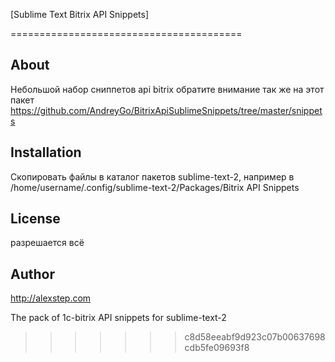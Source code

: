 [Sublime Text Bitrix API Snippets]

========================================

## About
Небольшой набор сниппетов api bitrix
обратите внимание так же на этот пакет https://github.com/AndreyGo/BitrixApiSublimeSnippets/tree/master/snippets 

## Installation
Скопировать файлы в каталог пакетов sublime-text-2, например в 
/home/username/.config/sublime-text-2/Packages/Bitrix API Snippets

## License
разрешается всё

## Author
http://alexstep.com

The pack of 1c-bitrix API snippets for sublime-text-2
>>>>>>> c8d58eeabf9d923c07b00637698cdb5fe09693f8
